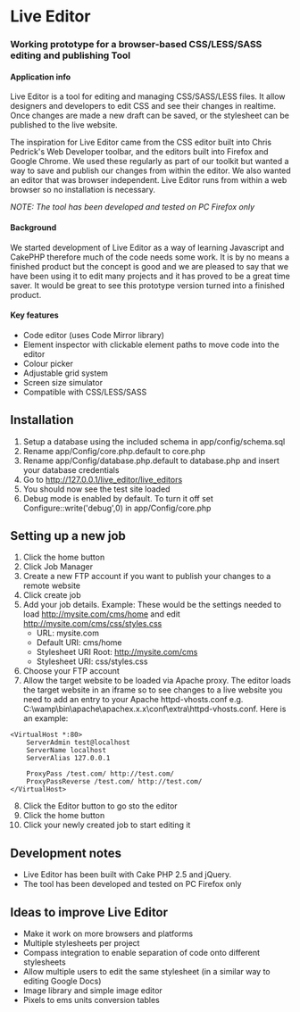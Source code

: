 # Live Editor
### Working prototype for a browser-based CSS/LESS/SASS editing and publishing Tool

#### Application info
Live Editor is a tool for editing and managing CSS/SASS/LESS files. It allow designers and developers to edit CSS and see their changes in realtime. Once changes are made a new draft can be saved, or the stylesheet can be published to the live website.

The inspiration for Live Editor came from the CSS editor built into Chris Pedrick's Web Developer toolbar, and the editors built into Firefox and Google Chrome. We used these regularly as part of our toolkit but wanted a way to save and publish our changes from within the editor. We also wanted an editor that was browser independent. Live Editor runs from within a web browser so no installation is necessary.

*NOTE: The tool has been developed and tested on PC Firefox only*

#### Background
We started development of Live Editor as a way of learning Javascript and CakePHP therefore much of the code needs some work. It is by no means a finished product but the concept is good and we are pleased to say that we have been using it to edit many projects and it has proved to be a great time saver. It would be great to see this prototype version turned into a finished product.

#### Key features
- Code editor (uses Code Mirror library)
- Element inspector with clickable element paths to move code into the editor
- Colour picker
- Adjustable grid system
- Screen size simulator
- Compatible with CSS/LESS/SASS

## Installation
1. Setup a database using the included schema in app/config/schema.sql
2. Rename app/Config/core.php.default to core.php
3. Rename app/Config/database.php.default to database.php and insert your database credentials
5. Go to http://127.0.0.1/live_editor/live_editors
6. You should now see the test site loaded
7. Debug mode is enabled by default. To turn it off set Configure::write('debug',0) in app/Config/core.php


## Setting up a new job
1. Click the home button
2. Click Job Manager
3. Create a new FTP account if you want to publish your changes to a remote website
4. Click create job
5. Add your job details. Example: These would be the settings needed to load http://mysite.com/cms/home and edit http://mysite.com/cms/css/styles.css
    - URL: 			        mysite.com
    - Default URI: 		    cms/home
    - Stylesheet URI Root: 	http://mysite.com/cms
    - Stylesheet URI:		css/styles.css
6. Choose your FTP account
7. Allow the target website to be loaded via Apache proxy. The editor loads the target website in an iframe so to see changes to a live website you need to add an entry to your Apache httpd-vhosts.conf e.g.
C:\wamp\bin\apache\apachex.x.x\conf\extra\httpd-vhosts.conf. Here is an example:

```
<VirtualHost *:80> 
    ServerAdmin test@localhost
    ServerName localhost
    ServerAlias 127.0.0.1
    
    ProxyPass /test.com/ http://test.com/
    ProxyPassReverse /test.com/ http://test.com/
</VirtualHost>
```
8. Click the Editor button to go sto the editor
9. Click the home button
10. Click your newly created job to start editing it

## Development notes
- Live Editor has been built with Cake PHP 2.5 and jQuery.
- The tool has been developed and tested on PC Firefox only

## Ideas to improve Live Editor
- Make it work on more browsers and platforms
- Multiple stylesheets per project
- Compass integration to enable separation of code onto different stylesheets
- Allow multiple users to edit the same stylesheet (in a similar way to editing Google Docs)
- Image library and simple image editor
- Pixels to ems units conversion tables

